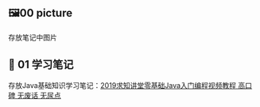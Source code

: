 ## 🖼️00 picture

存放笔记中图片

## 📂 01 学习笔记

存放Java基础知识学习笔记：[2019求知讲堂零基础Java入门编程视频教程 高口碑 无废话 无尿点](<https://www.bilibili.com/video/BV1CJ411m7gg?p=96>)

